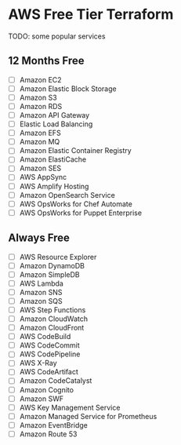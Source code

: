 # AWS Free Tier Terraform

TODO: some popular services
## 12 Months Free

- [ ] Amazon EC2
- [ ] Amazon Elastic Block Storage
- [ ] Amazon S3
- [ ] Amazon RDS
- [ ] Amazon API Gateway
- [ ] Elastic Load Balancing
- [ ] Amazon EFS
- [ ] Amazon MQ
- [ ] Amazon Elastic Container Registry
- [ ] Amazon ElastiCache
- [ ] Amazon SES
- [ ] AWS AppSync
- [ ] AWS Amplify Hosting 
- [ ] Amazon OpenSearch Service
- [ ] AWS OpsWorks for Chef Automate
- [ ] AWS OpsWorks for Puppet Enterprise

## Always Free

- [ ] AWS Resource Explorer
- [ ] Amazon DynamoDB
- [ ] Amazon SimpleDB
- [ ] AWS Lambda
- [ ] Amazon SNS
- [ ] Amazon SQS
- [ ] AWS Step Functions
- [ ] Amazon CloudWatch
- [ ] Amazon CloudFront
- [ ] AWS CodeBuild
- [ ] AWS CodeCommit
- [ ] AWS CodePipeline
- [ ] AWS X-Ray
- [ ] AWS CodeArtifact
- [ ] Amazon CodeCatalyst
- [ ] Amazon Cognito
- [ ] Amazon SWF
- [ ] AWS Key Management Service
- [ ] Amazon Managed Service for Prometheus
- [ ] Amazon EventBridge
- [ ] Amazon Route 53